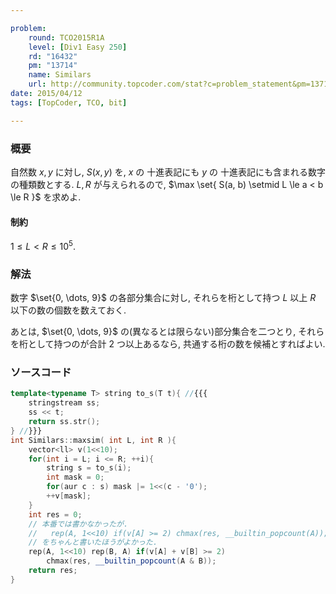 ```yaml
---

problem:
    round: TCO2015R1A
    level: [Div1 Easy 250]
    rd: "16432"
    pm: "13714"
    name: Similars
    url: http://community.topcoder.com/stat?c=problem_statement&pm=13714&rd=16432
date: 2015/04/12
tags: [TopCoder, TCO, bit]

---
```


### 概要

自然数 $x, y$ に対し, $S(x, y)$ を, $x$ の 十進表記にも $y$ の 十進表記にも含まれる数字の種類数とする.
$L, R$ が与えられるので, $\max \set{ S(a, b) \setmid L \le a < b \le R }$ を求めよ.

#### 制約

$1 \le L < R \le 10^5$.

### 解法

数字 $\set{0, \dots, 9}$ の各部分集合に対し, それらを桁として持つ $L$ 以上 $R$ 以下の数の個数を数えておく.

あとは, $\set{0, \dots, 9}$ の(異なるとは限らない)部分集合を二つとり, それらを桁として持つのが合計 $2$ つ以上あるなら, 共通する桁の数を候補とすればよい.

### ソースコード

~~~ cpp
template<typename T> string to_s(T t){ //{{{
    stringstream ss;
    ss << t;
    return ss.str();
} //}}}
int Similars::maxsim( int L, int R ){
    vector<ll> v(1<<10);
    for(int i = L; i <= R; ++i){
        string s = to_s(i);
        int mask = 0;
        for(aur c : s) mask |= 1<<(c - '0');
        ++v[mask];
    }
    int res = 0;
    // 本番では書かなかったが.
    //   rep(A, 1<<10) if(v[A] >= 2) chmax(res, __builtin_popcount(A));
    // をちゃんと書いたほうがよかった.
    rep(A, 1<<10) rep(B, A) if(v[A] + v[B] >= 2)
        chmax(res, __builtin_popcount(A & B));
    return res;
}
~~~

